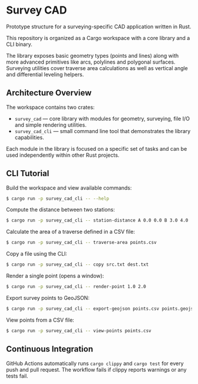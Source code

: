 # Survey CAD

Prototype structure for a surveying-specific CAD application written in Rust.

This repository is organized as a Cargo workspace with a core library and a CLI
binary.

The library exposes basic geometry types (points and lines) along with more
advanced primitives like arcs, polylines and polygonal surfaces. Surveying
utilities cover traverse area calculations as well as vertical angle and
differential leveling helpers.

## Architecture Overview

The workspace contains two crates:

- `survey_cad` &mdash; core library with modules for geometry, surveying, file I/O and simple rendering utilities.
- `survey_cad_cli` &mdash; small command line tool that demonstrates the library capabilities.

Each module in the library is focused on a specific set of tasks and can be used
independently within other Rust projects.

## CLI Tutorial

Build the workspace and view available commands:

```bash
$ cargo run -p survey_cad_cli -- --help
```

Compute the distance between two stations:

```bash
$ cargo run -p survey_cad_cli -- station-distance A 0.0 0.0 B 3.0 4.0
```

Calculate the area of a traverse defined in a CSV file:

```bash
$ cargo run -p survey_cad_cli -- traverse-area points.csv
```

Copy a file using the CLI:

```bash
$ cargo run -p survey_cad_cli -- copy src.txt dest.txt
```

Render a single point (opens a window):

```bash
$ cargo run -p survey_cad_cli -- render-point 1.0 2.0
```

Export survey points to GeoJSON:

```bash
$ cargo run -p survey_cad_cli -- export-geojson points.csv points.geojson
```

View points from a CSV file:

```bash
$ cargo run -p survey_cad_cli -- view-points points.csv
```

## Continuous Integration

GitHub Actions automatically runs `cargo clippy` and `cargo test` for every push
and pull request. The workflow fails if clippy reports warnings or any tests
fail.
